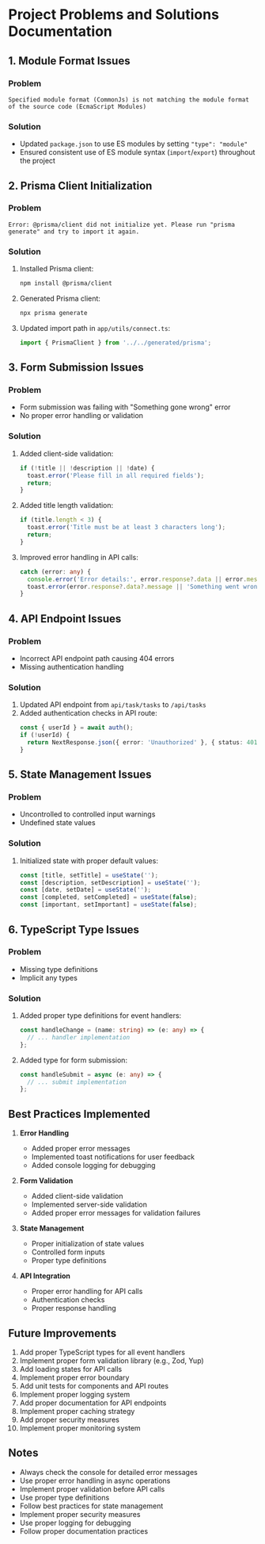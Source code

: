 # Project Problems and Solutions Documentation

## 1. Module Format Issues

### Problem

```
Specified module format (CommonJs) is not matching the module format of the source code (EcmaScript Modules)
```

### Solution

- Updated `package.json` to use ES modules by setting `"type": "module"`
- Ensured consistent use of ES module syntax (`import`/`export`) throughout the project

## 2. Prisma Client Initialization

### Problem

```
Error: @prisma/client did not initialize yet. Please run "prisma generate" and try to import it again.
```

### Solution

1. Installed Prisma client:
   ```bash
   npm install @prisma/client
   ```
2. Generated Prisma client:
   ```bash
   npx prisma generate
   ```
3. Updated import path in `app/utils/connect.ts`:
   ```typescript
   import { PrismaClient } from '../../generated/prisma';
   ```

## 3. Form Submission Issues

### Problem

- Form submission was failing with "Something gone wrong" error
- No proper error handling or validation

### Solution

1. Added client-side validation:
   ```typescript
   if (!title || !description || !date) {
     toast.error('Please fill in all required fields');
     return;
   }
   ```
2. Added title length validation:
   ```typescript
   if (title.length < 3) {
     toast.error('Title must be at least 3 characters long');
     return;
   }
   ```
3. Improved error handling in API calls:
   ```typescript
   catch (error: any) {
     console.error('Error details:', error.response?.data || error.message);
     toast.error(error.response?.data?.message || 'Something went wrong!');
   }
   ```

## 4. API Endpoint Issues

### Problem

- Incorrect API endpoint path causing 404 errors
- Missing authentication handling

### Solution

1. Updated API endpoint from `api/task/tasks` to `/api/tasks`
2. Added authentication checks in API route:
   ```typescript
   const { userId } = await auth();
   if (!userId) {
     return NextResponse.json({ error: 'Unauthorized' }, { status: 401 });
   }
   ```

## 5. State Management Issues

### Problem

- Uncontrolled to controlled input warnings
- Undefined state values

### Solution

1. Initialized state with proper default values:
   ```typescript
   const [title, setTitle] = useState('');
   const [description, setDescription] = useState('');
   const [date, setDate] = useState('');
   const [completed, setCompleted] = useState(false);
   const [important, setImportant] = useState(false);
   ```

## 6. TypeScript Type Issues

### Problem

- Missing type definitions
- Implicit any types

### Solution

1. Added proper type definitions for event handlers:
   ```typescript
   const handleChange = (name: string) => (e: any) => {
     // ... handler implementation
   };
   ```
2. Added type for form submission:
   ```typescript
   const handleSubmit = async (e: any) => {
     // ... submit implementation
   };
   ```

## Best Practices Implemented

1. **Error Handling**

   - Added proper error messages
   - Implemented toast notifications for user feedback
   - Added console logging for debugging

2. **Form Validation**

   - Added client-side validation
   - Implemented server-side validation
   - Added proper error messages for validation failures

3. **State Management**

   - Proper initialization of state values
   - Controlled form inputs
   - Proper type definitions

4. **API Integration**
   - Proper error handling for API calls
   - Authentication checks
   - Proper response handling

## Future Improvements

1. Add proper TypeScript types for all event handlers
2. Implement proper form validation library (e.g., Zod, Yup)
3. Add loading states for API calls
4. Implement proper error boundary
5. Add unit tests for components and API routes
6. Implement proper logging system
7. Add proper documentation for API endpoints
8. Implement proper caching strategy
9. Add proper security measures
10. Implement proper monitoring system

## Notes

- Always check the console for detailed error messages
- Use proper error handling in async operations
- Implement proper validation before API calls
- Use proper type definitions
- Follow best practices for state management
- Implement proper security measures
- Use proper logging for debugging
- Follow proper documentation practices
